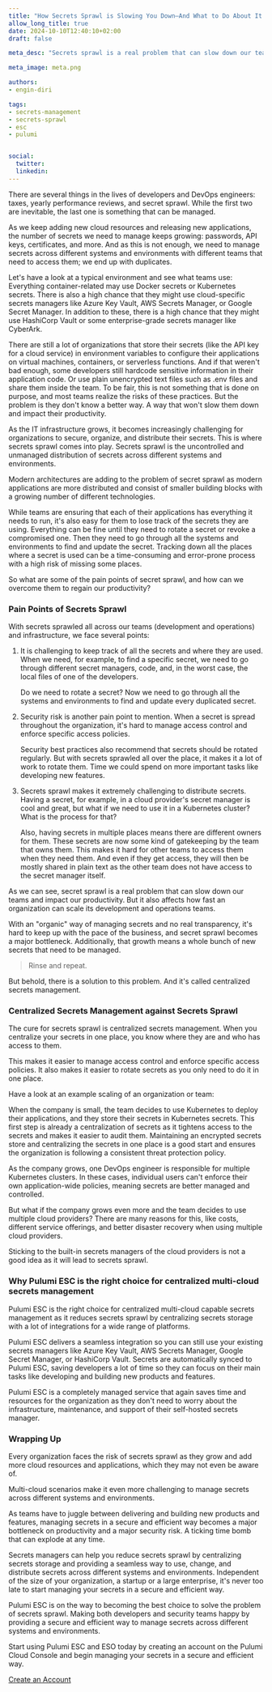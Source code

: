 ```yaml
---
title: "How Secrets Sprawl is Slowing You Down—And What to Do About It."
allow_long_title: true
date: 2024-10-10T12:40:10+02:00
draft: false

meta_desc: "Secrets sprawl is a real problem that can slow down our teams and impact our productivity. But it also affects how fast an organization can scale its development and operations teams. Learn how to overcome secrets sprawl and regain your productivity."

meta_image: meta.png

authors:
- engin-diri

tags:
- secrets-management
- secrets-sprawl
- esc
- pulumi


social:
  twitter:
  linkedin:
---
```


There are several things in the lives of developers and DevOps engineers: taxes, yearly performance reviews, and secret sprawl. While the first two are inevitable, the last one is something that can be managed.

As we keep adding new cloud resources and releasing new applications, the number of secrets we need to manage keeps growing: passwords, API keys, certificates, and more. And as this is not enough, we need to manage secrets across different systems and environments with different teams that need to access them; we end up with duplicates.

Let's have a look at a typical environment and see what teams use: Everything container-related may use Docker secrets or Kubernetes secrets. There is also a high chance that they might use cloud-specific secrets managers like Azure Key Vault, AWS Secrets Manager, or Google Secret Manager. In addition to these, there is a high chance that they might use HashiCorp Vault or some enterprise-grade secrets manager like CyberArk.

There are still a lot of organizations that store their secrets (like the API key for a cloud service) in environment variables to configure their applications on virtual machines, containers, or serverless functions. And if that weren't bad enough, some developers still hardcode sensitive information in their application code. Or use plain unencrypted text files such as .env files and share them inside the team. To be fair, this is not something that is done on purpose, and most teams realize the risks of these practices. But the problem is they don't know a better way. A way that won't slow them down and impact their productivity.

As the IT infrastructure grows, it becomes increasingly challenging for organizations to secure, organize, and distribute their secrets. This is where secrets sprawl comes into play. Secrets sprawl is the uncontrolled and unmanaged distribution of secrets across different systems and environments.

Modern architectures are adding to the problem of secret sprawl as modern applications are more distributed and consist of smaller building blocks with a growing number of different technologies.

While teams are ensuring that each of their applications has everything it needs to run, it's also easy for them to lose track of the secrets they are using. Everything can be fine until they need to rotate a secret or revoke a compromised one. Then they need to go through all the systems and environments to find and update the secret. Tracking down all the places where a secret is used can be a time-consuming and error-prone process with a high risk of missing some places.

So what are some of the pain points of secret sprawl, and how can we overcome them to regain our productivity?

### Pain Points of Secrets Sprawl

With secrets sprawled all across our teams (development and operations) and infrastructure, we face several points:

1. It is challenging to keep track of all the secrets and where they are used. When we need, for example, to find a specific secret, we need to go through different secret managers, code, and, in the worst case, the local files of one of the developers.

   Do we need to rotate a secret? Now we need to go through all the systems and environments to find and update every duplicated secret.

1. Security risk is another pain point to mention. When a secret is spread throughout the organization, it's hard to manage access control and enforce specific access policies.

   Security best practices also recommend that secrets should be rotated regularly. But with secrets sprawled all over the place, it makes it a lot of work to rotate them. Time we could spend on more important tasks like developing new features.

1. Secrets sprawl makes it extremely challenging to distribute secrets. Having a secret, for example, in a cloud provider's secret manager is cool and great, but what if we need to use it in a Kubernetes cluster? What is the process for that?

   Also, having secrets in multiple places means there are different owners for them. These secrets are now some kind of gatekeeping by the team that owns them. This makes it hard for other teams to access them when they need them. And even if they get access, they will then be mostly shared in plain text as the other team does not have access to the secret manager itself.

As we can see, secret sprawl is a real problem that can slow down our teams and impact our productivity. But it also affects how fast an organization can scale its development and operations teams.

With an "organic" way of managing secrets and no real transparency, it's hard to keep up with the pace of the business, and secret sprawl becomes a major bottleneck. Additionally, that growth means a whole bunch of new secrets that need to be managed.

> Rinse and repeat.

But behold, there is a solution to this problem. And it's called centralized secrets management.

### Centralized Secrets Management against Secrets Sprawl

The cure for secrets sprawl is centralized secrets management. When you centralize your secrets in one place, you know where they are and who has access to them.

This makes it easier to manage access control and enforce specific access policies. It also makes it easier to rotate secrets as you only need to do it in one place.

Have a look at an example scaling of an organization or team:

When the company is small, the team decides to use Kubernetes to deploy their applications, and they store their secrets in Kubernetes secrets. This first step is already a centralization of secrets as it tightens access to the secrets and makes it easier to audit them. Maintaining an encrypted secrets store and centralizing the secrets in one place is a good start and ensures the organization is following a consistent threat protection policy.

As the company grows, one DevOps engineer is responsible for multiple Kubernetes clusters. In these cases, individual users can't enforce their own application-wide policies, meaning secrets are better managed and controlled.

But what if the company grows even more and the team decides to use multiple cloud providers? There are many reasons for this, like costs, different service offerings, and better disaster recovery when using multiple cloud providers.

Sticking to the built-in secrets managers of the cloud providers is not a good idea as it will lead to secrets sprawl.

### Why Pulumi ESC is the right choice for centralized multi-cloud secrets management

Pulumi ESC is the right choice for centralized multi-cloud capable secrets management as it reduces secrets sprawl by centralizing secrets storage with a lot of integrations for a wide range of platforms.

Pulumi ESC delivers a seamless integration so you can still use your existing secrets managers like Azure Key Vault, AWS Secrets Manager, Google Secret Manager, or HashiCorp Vault. Secrets are automatically synced to Pulumi ESC, saving developers a lot of time so they can focus on their main tasks like developing and building new products and features.

Pulumi ESC is a completely managed service that again saves time and resources for the organization as they don't need to worry about the infrastructure, maintenance, and support of their self-hosted secrets manager.

### Wrapping Up

Every organization faces the risk of secrets sprawl as they grow and add more cloud resources and applications, which they may not even be aware of.

Multi-cloud scenarios make it even more challenging to manage secrets across different systems and environments.

As teams have to juggle between delivering and building new products and features, managing secrets in a secure and efficient way becomes a major bottleneck on productivity and a major security risk. A ticking time bomb that can explode at any time.

Secrets managers can help you reduce secrets sprawl by centralizing secrets storage and providing a seamless way to use, change, and distribute secrets across different systems and environments. Independent of the size of your organization, a startup or a large enterprise, it's never too late to start managing your secrets in a secure and efficient way.

Pulumi ESC is on the way to becoming the best choice to solve the problem of secrets sprawl. Making both developers and security teams happy by providing a secure and efficient way to manage secrets across different systems and environments.

Start using Pulumi ESC and ESO today by creating an account on the Pulumi Cloud Console and begin managing your secrets in a secure and efficient way.

<a class="btn btn-secondary" href="https://app.pulumi.com/signup" target="_blank">Create an Account</a>

